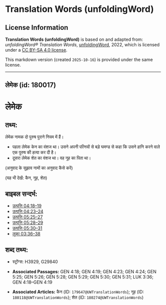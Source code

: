 # Translation Words (unfoldingWord)

## License Information

**Translation Words (unfoldingWord)** is based on and adapted from: _unfoldingWord® Translation Words_, [unfoldingWord](https://unfoldingword.org/utw), 2022, which is licensed under a [CC BY-SA 4.0 license](https://creativecommons.org/licenses/by-sa/4.0/legalcode.en).

This markdown version (created `2025-10-16`) is provided under the same license.



--------------------------------

## लेमेक (id: 180017)

लेमेक
=====

तथ्य:
-----

लेमेक नामक दो पुरुष पुराने नियम में हैं।

* पहला लेमेक केन का वंशज था। उसने अपनी पत्नियों से बड़े घमण्ड से कहा कि उसने हानि करने वाले एक पुरुष की हत्या कर दी है।
* दूसरा लेमेक शेत का वंशज था। वह नूह का पिता था।

(अनुवाद के सुझाव नामों का अनुवाद कैसे करें)

(यह भी देखें: कैन, नूह, शेत)

बाइबल सन्दर्भ:
--------------

* [उत्पत्ति 04:18–19](https://ref.ly/Gen4:18-Gen4:19)
* [उत्पत्ति 04:23–24](https://ref.ly/Gen4:23-Gen4:24)
* [उत्पत्ति 05:25–27](https://ref.ly/Gen5:25-Gen5:27)
* [उत्पत्ति 05:28–29](https://ref.ly/Gen5:28-Gen5:29)
* [उत्पत्ति 05:30–31](https://ref.ly/Gen5:30-Gen5:31)
* [लूका 03:36–38](https://ref.ly/Luke3:36-Luke3:38)

शब्द तथ्य:
----------

* स्ट्रोंग्स: H3929, G29840

* **Associated Passages:** GEN 4:18; GEN 4:19; GEN 4:23; GEN 4:24; GEN 5:25; GEN 5:26; GEN 5:28; GEN 5:29; GEN 5:30; GEN 5:31; LUK 3:36; GEN 4:18–GEN 4:19
* **Associated Articles:** कैन (ID: `179647@UWTranslationWords`); नूह (ID: `180118@UWTranslationWords`); शेत (ID: `180274@UWTranslationWords`)

